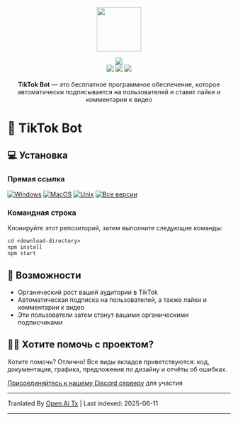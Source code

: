 <p align="center">
  <a href="https://somiibo.com/platforms/tiktok-bot">
    <img src="https://cdn.itwcreativeworks.com/assets/somiibo/images/logo/somiibo-brandmark-blue-x.svg" width="100px">
  </a>
</p>

<p align="center">
  <img src="https://img.shields.io/github/package-json/v/itw-creative-works/node-powertools.svg">
  <br>
  <img src="https://img.shields.io/npm/dm/node-powertools.svg">
  <img src="https://img.shields.io/website/https/itwcreativeworks.com.svg">
  <img src="https://img.shields.io/github/contributors/itw-creative-works/node-powertools.svg">
  <br>
  <br>
  <strong>TikTok Bot</strong> — это бесплатное программное обеспечение, которое автоматически подписывается на пользователей и ставит лайки и комментарии к видео
</p>

# 🦄 TikTok Bot
## 💻 Установка
### Прямая ссылка
[![Windows](https://img.shields.io/badge/-Windows_x64-blue.svg?style=for-the-badge&logo=windows)](https://somiibo.com/download?download=windows)
[![MacOS](https://img.shields.io/badge/-MacOS-lightblue.svg?style=for-the-badge&logo=apple)](https://somiibo.com/download?download=macos)
[![Unix](https://img.shields.io/badge/-Linux/BSD-red.svg?style=for-the-badge&logo=linux)](https://somiibo.com/download?download=linux)
[![Все версии](https://img.shields.io/badge/-All_Versions-lightgrey.svg?style=for-the-badge)](https://somiibo.com/download?download=null)

### Командная строка
Клонируйте этот репозиторий, затем выполните следующие команды:
```shell
cd <download-directory>
npm install
npm start
```

## 🎉 Возможности
- Органический рост вашей аудитории в TikTok
- Автоматическая подписка на пользователей, а также лайки и комментарии к видео
- Эти пользователи затем станут вашими органическими подписчиками

## 🙋‍♂️ Хотите помочь с проектом?
Хотите помочь? Отлично! Все виды вкладов приветствуются: код, документация, графика, предложения по дизайну и отчёты об ошибках.

[Присоединяйтесь к нашему Discord серверу](https://somiibo.com/discord) для участия

---

Tranlated By [Open Ai Tx](https://github.com/OpenAiTx/OpenAiTx) | Last indexed: 2025-06-11

---